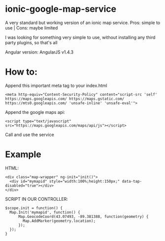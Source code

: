 # ionic-google-map-service
A very standard but working version of an ionic map service. Pros: simple to use | Cons: maybe limited

I was looking for something very simple to use, without installing any third party plugins, so that's all

Angular version: AngularJS v1.4.3

# How to:
Append this important meta tag to your index.html
```
<meta http-equiv="Content-Security-Policy" content="script-src 'self' https://maps.googleapis.com/ https://maps.gstatic.com/ https://mts0.googleapis.com/ 'unsafe-inline' 'unsafe-eval'">
```

Append the google maps api:
```
<script type="text/javascript" src="https://maps.googleapis.com/maps/api/js"></script>
```

Call and use the service


# Example
HTML:
```
<div class="map-wrapper" ng-init="init()">
  <div id="mymapid" style="width:100%;height:150px;" data-tap-disabled="true"></div>
</div>
```
SCRIPT IN OUR CONTROLLER:
```
$scope.init = function() {
  Map.Init('mymapid', function() {
      Map.GeocodeCoord(43.07493, -89.381388, function(geometry) {
        Map.AddMarker(geometry.location);
      });
  });
}
```
